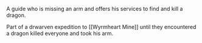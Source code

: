A guide who is missing an arm and offers his services to find and kill a dragon.

Part of a drwarven expedition to [[Wyrmheart Mine]] until they encountered a dragon killed everyone and took his arm.